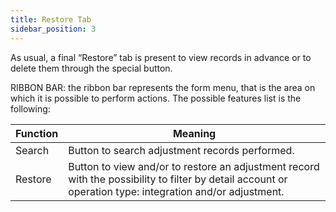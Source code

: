 ```yaml
---
title: Restore Tab
sidebar_position: 3
---
```


As usual, a final “Restore” tab is present to view records in advance or to delete them through the special button.

RIBBON BAR: the ribbon bar represents the form menu, that is the area on which it is possible to perform actions. The possible features list is the following:



| Function | Meaning |
| --- | --- |
| Search | Button to search adjustment records performed. |
| Restore  | Button to view and/or to restore an adjustment record with the possibility to filter by detail account or operation type: integration and/or adjustment. |






